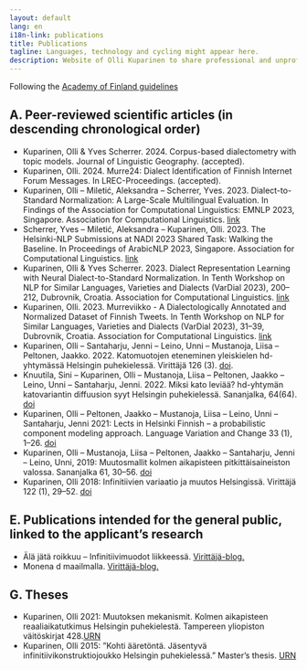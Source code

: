 ```yaml
---
layout: default
lang: en
i18n-link: publications
title: Publications
tagline: Languages, technology and cycling might appear here.
description: Website of Olli Kuparinen to share professional and unprofessional information.
---
```


Following the [Academy of Finland guidelines](https://www.aka.fi/en/research-funding/apply-for-funding/how-to-apply-for-funding/az-index-of-application-guidelines2/list-of-publications/)

## A. Peer-reviewed scientific articles (in descending chronological order)
* Kuparinen, Olli & Yves Scherrer. 2024. Corpus-based dialectometry with topic models. Journal of Linguistic Geography. (accepted).
* Kuparinen, Olli. 2024. Murre24: Dialect Identification of Finnish Internet Forum Messages. In LREC-Proceedings. (accepted).
* Kuparinen, Olli – Miletić, Aleksandra – Scherrer, Yves. 2023. Dialect-to-Standard Normalization: A Large-Scale Multilingual Evaluation. In Findings of the Association for Computational Linguistics: EMNLP 2023, Singapore. Association for Computational Linguistics. [link](https://aclanthology.org/2023.findings-emnlp.923/)
* Scherrer, Yves – Miletić, Aleksandra – Kuparinen, Olli. 2023. The Helsinki-NLP Submissions at NADI 2023 Shared Task: Walking the Baseline. In Proceedings of ArabicNLP 2023, Singapore. Association for Computational Linguistics. [link](https://aclanthology.org/2023.arabicnlp-1.73/)
* Kuparinen, Olli & Yves Scherrer. 2023. Dialect Representation Learning with Neural Dialect-to-Standard Normalization. In Tenth Workshop on NLP for Similar Languages, Varieties and Dialects (VarDial 2023), 200–212, Dubrovnik, Croatia. Association for Computational Linguistics. [link](https://aclanthology.org/2023.vardial-1.20)
* Kuparinen, Olli. 2023. Murreviikko - A Dialectologically Annotated and Normalized Dataset of Finnish Tweets. In Tenth Workshop on NLP for Similar Languages, Varieties and Dialects (VarDial 2023), 31–39, Dubrovnik, Croatia. Association for Computational Linguistics. [link](https://aclanthology.org/2023.vardial-1.3)
* Kuparinen, Olli – Santaharju, Jenni – Leino, Unni – Mustanoja, Liisa – Peltonen, Jaakko. 2022. Katomuotojen eteneminen yleiskielen hd-yhtymässä Helsingin puhekielessä. Virittäjä 126 (3). [doi](https://doi.org/10.23982/vir.100585).
* Knuutila, Sini – Kuparinen, Olli – Mustanoja, Liisa – Peltonen, Jaakko – Leino, Unni – Santaharju, Jenni. 2022. Miksi kato leviää? hd-yhtymän katovariantin diffuusion syyt Helsingin puhekielessä. Sananjalka, 64(64). [doi](https://doi.org/10.30673/sja.115658)
* Kuparinen, Olli – Peltonen, Jaakko – Mustanoja, Liisa – Leino, Unni – Santaharju, Jenni 2021: Lects in Helsinki Finnish – a probabilistic component modeling approach. Language Variation and Change 33 (1), 1–26. [doi](https://doi.org/10.1017/S0954394521000041)
* Kuparinen, Olli – Mustanoja, Liisa – Peltonen, Jaakko – Santaharju, Jenni – Leino, Unni, 2019: Muutosmallit kolmen aikapisteen pitkittäisaineiston valossa. Sananjalka 61, 30–56.
[doi](https://doi.org/10.30673/sja.80056)
* Kuparinen, Olli 2018: Infinitiivien variaatio ja muutos Helsingissä. Virittäjä 122 (1), 29–52.
[doi](https://doi.org/10.23982/vir.65310)

## E. Publications intended for the general public, linked to the applicant’s research
* Älä jätä roikkuu – Infinitiivimuodot liikkeessä. [Virittäjä-blog.](http://virittajablogi.kotikielenseura.fi/ala-jata-roikkuu-infinitiivimuodot-liikkeessa/)
* Monena d maailmalla. [Virittäjä-blog.](http://virittajablogi.kotikielenseura.fi/monena-d-maailmalla/)

## G. Theses
* Kuparinen, Olli 2021: Muutoksen mekanismit. Kolmen aikapisteen reaaliaikatutkimus Helsingin puhekielestä. Tampereen yliopiston väitöskirjat 428.[URN](http://urn.fi/URN:ISBN:978-952-03-1990-8)
* Kuparinen, Olli 2015: ”Kohti ääretöntä. Jäsentyvä infinitiivikonstruktiojoukko Helsingin puhekielessä.” Master’s thesis. [URN](http://urn.fi/URN:NBN:fi:uta-201512112521)

